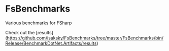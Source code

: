 # FsBenchmarks
Various benchmarks for FSharp

Check out the [results] (https://github.com/isaksky/FsBenchmarks/tree/master/FsBenchmarks/bin/Release/BenchmarkDotNet.Artifacts/results)
